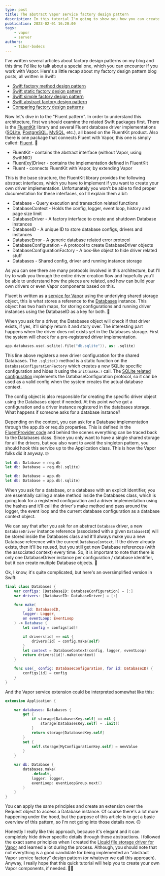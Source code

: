 ```yaml
---
type: post
title: The abstract Vapor service factory design pattern
description: In this tutorial I'm going to show you how you can create an abstract driver-based component for the Vapor framework.
publication: 2023-02-01 16:20:00
tags: 
    - vapor
    - server
authors:
    - tibor-bodecs
---
```


I've written several articles about factory design patterns on my blog and this time I'd like to talk about a special one, which you can encounter if you work with Vapor. Here's a little recap about my factory design pattern blog posts, all written in Swift:

- [Swift factory method design pattern](https://theswiftdev.com/swift-factory-method-design-pattern/)
- [Swift static factory design pattern](https://theswiftdev.com/swift-static-factory-design-pattern/)
- [Swift simple factory design pattern](https://theswiftdev.com/swift-simple-factory-design-pattern/)
- [Swift abstract factory design pattern](https://theswiftdev.com/swift-abstract-factory-design-pattern/)
- [Comparing factory design patterns](https://theswiftdev.com/comparing-factory-design-patterns/)

Now let's dive in to the "Fluent pattern". In order to understand this architecture, first we should examine the related Swift packages first. There is the [FluentKit](https://github.com/vapor/fluent-kit) library and several Fluent database driver implementations ([SQLite](https://github.com/vapor/fluent-sqlite-driver), [PostgreSQL](https://github.com/vapor/fluent-postgres-driver), [MySQL](https://github.com/vapor/fluent-mysql-driver), etc.), all based on the FluentKit product. Also there is one package that connects Fluent with Vapor, this one is simply called: [Fluent](https://github.com/vapor/fluent). 📀

- FluentKit - contains the abstract interface (without Vapor, using SwiftNIO)
- Fluent[xy]Driver - contains the implementation defined in FluentKit
- Fluent - connects FluentKit with Vapor, by extending Vapor

This is the base structure, the FluentKit library provides the following abstract interfaces, which you have to implement if you want to create your own driver implementation. Unfortunately you won't be able to find proper documentation for these interfaces, so I'll explain them a bit:

- Database - Query execution and transaction related functions
- DatabaseContext - Holds the config, logger, event loop, history and page size limit
- DatabaseDriver - A factory interface to create and shutdown Database instances
- DatabaseID - A unique ID to store database configs, drivers and instances
- DatabaseError - A generic database related error protocol
- DatabaseConfiguration - A protocol to create DatabaseDriver objects
- DatabaseConfigurationFactory - A box-like object to hide driver related stuff
- Databases - Shared config, driver and running instance storage

As you can see there are many protocols involved in this architecture, but I'll try to walk you through the entire driver creation flow and hopefully you'll be able to understand how the pieces are related, and how can build your own drivers or even Vapor components based on this.

Fluent is written as a [service for Vapor](https://docs.vapor.codes/advanced/services/) using the underlying shared storage object, this is what stores a reference to the [Databases](https://github.com/vapor/fluent-kit/blob/main/Sources/FluentKit/Database/Databases.swift) instance. This object has two hash maps, for storing configurations and running driver instances using the DatabaseID as a key for both. 🔑

When you ask for a driver, the Databases object will check if that driver exists, if yes, it'll simply return it and story over. The interesting part happens when the driver does not exists yet in the Databases storage. First the system will check for a pre-registered driver implementation.

```swift
app.databases.use(.sqlite(.file("db.sqlite")), as: .sqlite)
```

This line above registers a new driver configuration for the shared Databases. The `.sqlite()` method is a static function on the `DatabaseConfigurationFactory` which creates a new SQLite specific configuration and hides it using the `init(make:)` call. The [SQLite related configuration](https://github.com/vapor/fluent-sqlite-driver/blob/main/Sources/FluentSQLiteDriver/FluentSQLiteConfiguration.swift) implements the DatabaseConfiguration protocol, so it can be used as a valid config when the system creates the actual database context.

The config object is also responsible for creating the specific driver object using the Databases object if needed. At this point we've got a configuration and a driver instance registered in the databases storage. What happens if someone asks for a database instance?

Depending on the context, you can ask for a Database implementation through the app.db or req.db properties. This is defined in the [FluentProvider code](https://github.com/vapor/fluent/blob/main/Sources/Fluent/FluentProvider.swift) and behind the scenes everything can be traced back to the Databases class. Since you only want to have a single shared storage for all the drivers, but you also want to avoid the singleton pattern, you should hook this service up to the Application class. This is how the Vapor folks did it anyway. 🤓

```swift
let db: Database = req.db
let db: Database = req.db(.sqlite)

let db: Database = app.db
let db: Database = app.db(.sqlite)
```

When you ask for a database, or a database with an explicit identifier, you are essentially calling a make method inside the Databases class, which is going look for a registered configuration and a driver implementation using the hashes and it'll call the driver's make method and pass around the logger, the event loop and the current database configuration as a database context object.

We can say that after you ask for an abstract `Database` driver, a new `DatabaseDriver` instance reference (associated with a given `DatabaseID`) will be stored inside the Databases class and it'll always make you a new Database reference with the current `DatabaseContext`. If the driver already exists, then it'll be reused, but you still get new Database references (with the associated context) every time. So, it is important to note that there is only one DatabaseDriver instance per configuration / database identifier, but it can create multiple Database objects. 🤔

Ok, I know, it's quite complicated, but here's an oversimplified version in Swift:

```swift
final class Databases {
    var configs: [DatabaseID: DatabaseConfiguration] = [:]
    var drivers: [DatabaseID: DatabaseDriver] = [:]

    func make(
        _ id: DatabaseID,
        logger: Logger,
        on eventLoop: EventLoop
    ) -> Database {
        let config = configs[id]!

        if drivers[id] == nil {
            drivers[id] = config.make(self)
        }
        let context = DatabaseContext(config, logger, eventLoop)
        return drivers[id]!.make(context)
    }

    func use(_ config: DatabaseConfiguration, for id: DatabaseID) {
        configs[id] = config
    }
}
```

And the Vapor service extension could be interpreted somewhat like this:

```swift
extension Application {

    var databases: Databases {
        get {
            if storage[DatabasesKey.self] == nil {
                storage[DatabasesKey.self] = .init()
            }
            return storage[DatabasesKey.self]
        }
        set {
            self.storage[MyConfigurationKey.self] = newValue
        }
    }

    var db: Database {
        databases.make(
            .default, 
            logger: logger, 
            eventLoop: eventLoopGroup.next()
        )
    }
}
```

You can apply the same principles and create an extension over the Request object to access a Database instance. Of course there's a lot more happening under the hood, but the purpose of this article is to get a basic overview of this pattern, so I'm not going into those details now. 🙃

Honestly I really like this approach, because it's elegant and it can completely hide driver specific details through these abstractions. I followed the exact same principles when I created the [Liquid file storage driver for Vapor](https://github.com/binarybirds/liquid/) and learned a lot during the process. Although, you should note that not everything is a good candidate for being implemented an "abstract Vapor service factory" design pattern (or whatever we call this approach). Anyway, I really hope that this quick tutorial will help you to create your own Vapor components, if needed. 🤷‍♂️
